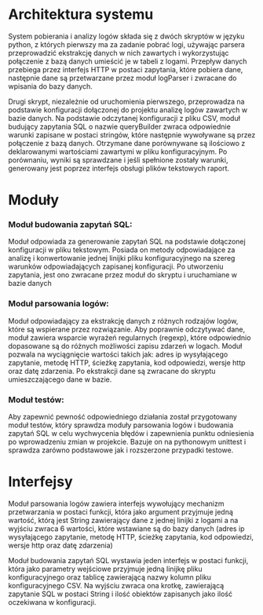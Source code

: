 # Architektura systemu

System pobierania i analizy logów składa się z dwóch skryptów w języku python, z których pierwszy ma za zadanie pobrać logi, używając parsera przeprowadzić ekstrakcję danych w nich zawartych i wykorzystując połączenie z bazą danych umieścić je w tabeli z logami. Przepływ danych przebiega przez interfejs HTTP w postaci zapytania, które pobiera dane, następnie dane są przetwarzane przez moduł logParser i zwracane do wpisania do bazy danych.

Drugi skrypt, niezależnie od uruchomienia pierwszego, przeprowadza na podstawie konfiguracji dołączonej do projektu analizę logów zawartych w bazie danych. Na podstawie odczytanej konfiguracji z pliku CSV, moduł budujący zapytania SQL o nazwie queryBuilder zwraca odpowiednie warunki zapisane w postaci stringów, które następnie wywoływane są przez połączenie z bazą danych. Otrzymane dane porównywane są ilościowo z deklarowanymi wartościami zawartymi w pliku konfiguracyjnym. Po porównaniu, wyniki są sprawdzane i jeśli spełnione zostały warunki, generowany jest poprzez interfejs obsługi plików tekstowych raport.

# Moduły

### Moduł budowania zapytań SQL:

Moduł odpowiada za generowanie zapytań SQL na podstawie dołączonej konfiguracji w pliku tekstowym. Posiada on metody odpowiadające za analizę i konwertowanie jednej linijki pliku konfiguracyjnego na szereg warunków odpowiadających zapisanej konfiguracji. Po utworzeniu zapytania, jest ono zwracane przez moduł do skryptu i uruchamiane w bazie danych

### Moduł parsowania logów:

Moduł odpowiadający za ekstrakcję danych z różnych rodzajów logów, które są wspierane przez rozwiązanie. Aby poprawnie odczytywać dane, moduł zawiera wsparcie wyrażeń regularnych (regexp), które odpowiednio dopasowane są do różnych możliwości zapisu zdarzeń w logach. Moduł pozwala na wyciągnięcie wartości takich jak: adres ip wysyłającego zapytanie, metodę HTTP, ścieżkę zapytania, kod odpowiedzi, wersje http oraz datę zdarzenia. Po ekstrakcji dane są zwracane do skryptu umieszczającego dane w bazie.

### Moduł testów: 

Aby zapewnić pewność odpowiedniego działania został przygotowany moduł testów, który sprawdza moduły parsowania logów i budowania zapytań SQL w celu wychwycenia błędów i zapewnienia punktu odniesienia po wprowadzeniu zmian w projekcie. Bazuje on na pythonowym unittest i sprawdza zarówno podstawowe jak i rozszerzone przypadki testowe.


# Interfejsy
Moduł parsowania logów zawiera interfejs wywołujący mechanizm przetwarzania w postaci funkcji, która jako argument przyjmuje jedną wartość, którą jest String zawierający dane z jednej linijki z logami a na wyjściu zwraca 6 wartości, które wstawiane są do bazy danych (adres ip wysyłającego zapytanie, metodę HTTP, ścieżkę zapytania, kod odpowiedzi, wersje http oraz datę zdarzenia)

Moduł budowania zapytań SQL wystawia jeden interfejs w postaci funkcji, która jako parametry wejściowe przyjmuje jedną linijkę pliku konfiguracyjnego oraz tablicę zawierającą nazwy kolumn pliku konfiguracyjnego CSV. Na wyjściu zwraca ona krotkę, zawierającą zapytanie SQL w postaci String i ilość obiektów zapisanych jako ilość oczekiwana w konfiguracji.
